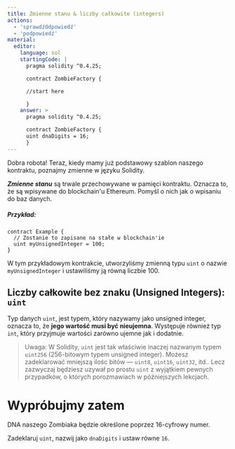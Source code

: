 ```yaml
---
title: Zmienne stanu & liczby całkowite (integers)
actions:
  - 'sprawdźOdpowiedź'
  - 'podpowiedź'
material:
  editor:
    language: sol
    startingCode: |
      pragma solidity ^0.4.25;

      contract ZombieFactory {

      //start here

      }
    answer: >
      pragma solidity ^0.4.25;

      contract ZombieFactory {
      uint dnaDigits = 16;
      }
---
```

Dobra robota! Teraz, kiedy mamy już podstawowy szablon naszego kontraktu, poznajmy zmienne w języku Solidity.

***Zmienne stanu*** są trwale przechowywane w pamięci kontraktu. Oznacza to, że są wpisywane do blockchain'u Ethereum. Pomyśl o nich jak o wpisaniu do baz danych.

##### Przykład:

    contract Example {
      // Zostanie to zapisane na stałe w blockchain'ie
      uint myUnsignedInteger = 100;
    }
    

W tym przykładowym kontrakcie, utworzyliśmy zmienną typu `uint` o nazwie `myUnsignedInteger` i ustawiliśmy ją równą liczbie 100.

## Liczby całkowite bez znaku (Unsigned Integers): `uint`

Typ danych `uint`, jest typem, który nazywamy jako unsigned integer, oznacza to, że **jego wartość musi być nieujemna**. Występuje również typ `int`, który przyjmuje wartości zarówno ujemne jak i dodatnie.

> Uwaga: W Solidity, `uint` jest tak właściwie inaczej nazwanym typem `uint256` (256-bitowym typem unsigned integer). Możesz zadeklarować mniejszą ilośc bitów — `uint8`, `uint16`, `uint32`, itd.. Lecz zazwyczaj będziesz uzywał po prostu `uint` z wyjątkiem pewnych przypadków, o których porozmawiach w późniejszych lekcjach.

# Wypróbujmy zatem

DNA naszego Zombiaka będzie określone poprzez 16-cyfrowy numer.

Zadeklaruj `uint`, nazwij jako `dnaDigits` i ustaw równe `16`.